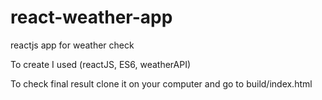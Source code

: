 # react-weather-app
reactjs app for weather check

To create I used (reactJS, ES6, weatherAPI)

To check final result clone it on your computer and go to build/index.html
